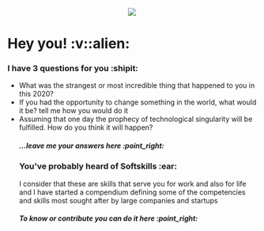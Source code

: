 <p align="center">
  <img src="https://github.com/dashdancing/dashdancing/blob/main/assets/monoplazaf1.png">
</p>
 <h1>Hey you! :v::alien:</h1>
 <h3>I have 3 questions for you :shipit:</h3>
   <ul list-style-type: decimal;>
   <li>What was the strangest or most incredible thing that happened to you in this 2020?</li>
   <li>If you had the opportunity to change something in the world, what would it be? tell me how you would do it</li>
   <li>Assuming that one day the prophecy of technological singularity will be fulfilled. How do you think it will happen?</li> 
 <h5>...leave me your answers here :point_right:</h5>
 <h3>You've probably heard of Softskills :ear:</h3>
 <p>I consider that these are skills that serve you for work and also for life and I have started a compendium defining some of the competencies and skills most sought after by large companies and startups</p>
 <h5>To know or contribute you can do it here :point_right:</h5>

